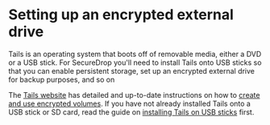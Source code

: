 # Setting up an encrypted external drive

Tails is an operating system that boots off of removable media, either a DVD or a USB stick. For SecureDrop you'll need to install Tails onto USB sticks so that you can enable persistent storage, set up an encrypted external drive for backup purposes, and so on

The [Tails website](https://tails.boum.org/) has detailed and up-to-date instructions on how to [create and use encrypted volumes](https://tails.boum.org/doc/encryption_and_privacy/encrypted_volumes/index.en.html). If you have not already installed Tails onto a USB stick or SD card, read the guide on [installing Tails on USB sticks](https://github.com/freedomofpress/securedrop/blob/develop/docs/tails_config.md) first.


